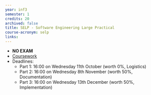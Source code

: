 ```yaml
---
year: inf3
semester: 1
credits: 20
archived: false
title: SELP - Software Engineering Large Practical
course-acronym: selp
links:
---
```


- **NO EXAM**
- [Coursework](http://www.inf.ed.ac.uk/teaching/courses/selp/coursework/songle/coursework-selp.pdf)
- Deadlines:
  - Part 1: 16:00 on Wednesday 11th October (worth 0%, Logistics)
  - Part 2: 16:00 on Wednesday 8th November (worth 50%, Documentation)
  - Part 3: 16:00 on Wednesday 13th December (worth 50%, Implementation)
